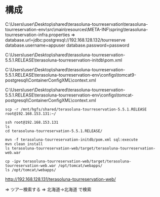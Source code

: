 # 構成

C:\Users\user\Desktop\shared\terasoluna-tourreservation\terasoluna-tourreservation-env\src\main\resources\META-INF\spring\terasoluna-tourreservation-infra.properties
⇒
database.url=jdbc:postgresql://192.168.128.132/tourreserve
database.username=appuser
database.password=password


‪C:\Users\user\Desktop\shared\terasoluna-tourreservation-5.5.1.RELEASE\terasoluna-tourreservation-initdb\pom.xml

C:\Users\user\Desktop\shared\terasoluna-tourreservation-5.5.1.RELEASE\terasoluna-tourreservation-env\configs\tomcat9-postgresql\ContainerConfigXML\context.xml

C:\Users\user\Desktop\shared\terasoluna-tourreservation-5.5.1.RELEASE\terasoluna-tourreservation-env\configs\tomcat-postgresql\ContainerConfigXML\context.xml

<!--
C:\Users\user\Desktop\shared\terasoluna-tourreservation-5.5.1.RELEASE\terasoluna-tourreservation-env\configs\tomcat85-postgresql\ContainerConfigXML

C:\Users\user\Desktop\shared\terasoluna-tourreservation-5.5.1.RELEASE\terasoluna-tourreservation-env\configs\tomcat8-postgresql\ContainerConfigXML
-->

```
scp -r /mnt/hgfs/shared/terasoluna-tourreservation-5.5.1.RELEASE root@192.168.153.131:~/
```

```
ssh root@192.168.153.131
ls
cd terasoluna-tourreservation-5.5.1.RELEASE/
```

```
mvn -f terasoluna-tourreservation-initdb/pom.xml sql:execute
mvn clean install
ls terasoluna-tourreservation-web/target/terasoluna-tourreservation-web.war
```

```
cp -ipv terasoluna-tourreservation-web/target/terasoluna-tourreservation-web.war /opt/tomcat/webapps/
ls /opt/tomcat/webapps/
```

http://192.168.128.131/terasoluna-tourreservation-web/

⇒ ツアー検索する
⇒ 北海道→北海道 で検索

